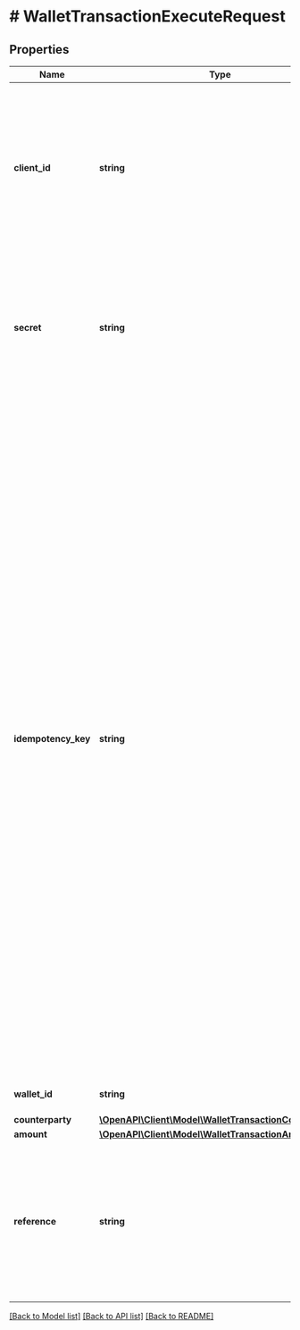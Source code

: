 # # WalletTransactionExecuteRequest

## Properties

Name | Type | Description | Notes
------------ | ------------- | ------------- | -------------
**client_id** | **string** | Your Plaid API &#x60;client_id&#x60;. The &#x60;client_id&#x60; is required and may be provided either in the &#x60;PLAID-CLIENT-ID&#x60; header or as part of a request body. | [optional]
**secret** | **string** | Your Plaid API &#x60;secret&#x60;. The &#x60;secret&#x60; is required and may be provided either in the &#x60;PLAID-SECRET&#x60; header or as part of a request body. | [optional]
**idempotency_key** | **string** | A random key provided by the client, per unique wallet transaction. Maximum of 128 characters.  The API supports idempotency for safely retrying requests without accidentally performing the same operation twice. If a request to execute a wallet transaction fails due to a network connection error, then after a minimum delay of one minute, you can retry the request with the same idempotency key to guarantee that only a single wallet transaction is created. If the request was successfully processed, it will prevent any transaction that uses the same idempotency key, and was received within 24 hours of the first request, from being processed. |
**wallet_id** | **string** | The ID of the e-wallet to debit from |
**counterparty** | [**\OpenAPI\Client\Model\WalletTransactionCounterparty**](WalletTransactionCounterparty.md) |  |
**amount** | [**\OpenAPI\Client\Model\WalletTransactionAmount**](WalletTransactionAmount.md) |  |
**reference** | **string** | A reference for the transaction. This must be an alphanumeric string with at most 18 characters and must not contain any special characters or spaces. |

[[Back to Model list]](../../README.md#models) [[Back to API list]](../../README.md#endpoints) [[Back to README]](../../README.md)
